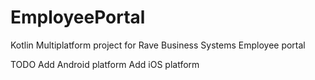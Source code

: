 # EmployeePortal
Kotlin Multiplatform project for Rave Business Systems Employee portal

TODO 
  Add Android platform
  Add iOS platform
